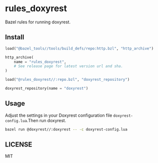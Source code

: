 # rules_doxyrest

Bazel rules for running doxyrest.

## Install

```python
load("@bazel_tools//tools/build_defs/repo:http.bzl", "http_archive")

http_archive(
    name = "rules_doxyrest",
    # See release page for latest version url and sha.
)

load("@rules_doxyrest//:repo.bzl", "doxyrest_repository")

doxyrest_repository(name = "doxyrest")
```

## Usage

Adjust the settings in your Doxyrest configuration file `doxyrest-config.lua`.Then run doxyrest.

```sh
bazel run @doxyrest//:doxyrest -- -c doxyrest-config.lua
```

## LICENSE

MIT
